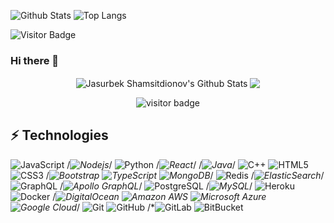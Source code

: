 
![Github Stats](https://github-readme-stats.vercel.app/api?username=JasurbekUz&count_private=true&show_icons=true&include_all_commits=true)
![Top Langs](https://github-readme-stats.vercel.app/api/top-langs/?username=JasurbekUz&hide=TeX&layout=compact)

![Visitor Badge](https://visitor-badge.laobi.icu/badge?page_id=aemmadi.aemmadi)

### Hi there 👋

<p align='center'>
  <img align="center" src="https://github-readme-stats.vercel.app/api?username=JasurbekUz&show_icons=true&title_color=fff&icon_color=79ff97&text_color=efefef&bg_color=24292e" alt="Jasurbek Shamsitdionov's Github Stats">

<img align="center" src="https://github-readme-stats.vercel.app/api/top-langs/?username=JasurbekUz&layout=compact&bg_color=0,73FA79,73FDFF,7A81FF&theme=graywhite&langs_count=10&exclude_repo=kasweb">
    </p>

<p align='center'>
  <img src="https://visitor-badge.glitch.me/badge?page_id=JasurbekUz" alt="visitor badge"/>
</p>

## ⚡ Technologies

![JavaScript](https://img.shields.io/badge/-JavaScript-black?style=flat-square&logo=javascript)
/*![Nodejs](https://img.shields.io/badge/-Nodejs-black?style=flat-square&logo=Node.js)*/
![Python](https://img.shields.io/badge/-Python-black?style=flat-square&logo=Python)
/*![React](https://img.shields.io/badge/-React-black?style=flat-square&logo=react)*/
/*![Java](https://img.shields.io/badge/-java-E34A86?style=flat-square&logo=java)*/
![C++](https://img.shields.io/badge/-C++-00599C?style=flat-square&logo=c)
![HTML5](https://img.shields.io/badge/-HTML5-E34F26?style=flat-square&logo=html5&logoColor=white)
![CSS3](https://img.shields.io/badge/-CSS3-1572B6?style=flat-square&logo=css3)
/*![Bootstrap](https://img.shields.io/badge/-Bootstrap-563D7C?style=flat-square&logo=bootstrap)
![TypeScript](https://img.shields.io/badge/-TypeScript-007ACC?style=flat-square&logo=typescript)
![MongoDB](https://img.shields.io/badge/-MongoDB-black?style=flat-square&logo=mongodb)*/
![Redis](https://img.shields.io/badge/-Redis-black?style=flat-square&logo=Redis)
/*![ElasticSearch](https://img.shields.io/badge/-ElasticSearch-005571?style=flat-square&logo=elasticsearch)*/
![GraphQL](https://img.shields.io/badge/-GraphQL-E10098?style=flat-square&logo=graphql)
/*![Apollo GraphQL](https://img.shields.io/badge/-Apollo%20GraphQL-311C87?style=flat-square&logo=apollo-graphql)*/
![PostgreSQL](https://img.shields.io/badge/-PostgreSQL-336791?style=flat-square&logo=postgresql)
/*![MySQL](https://img.shields.io/badge/-MySQL-black?style=flat-square&logo=mysql)*/
![Heroku](https://img.shields.io/badge/-Heroku-430098?style=flat-square&logo=heroku)
![Docker](https://img.shields.io/badge/-Docker-black?style=flat-square&logo=docker)
/*![DigitalOcean](https://img.shields.io/badge/-Digital%20Ocean-darkblue?style=flat-square&logo=digitalocean)
![Amazon AWS](https://img.shields.io/badge/Amazon%20AWS-232F3E?style=flat-square&logo=amazon-aws)
![Microsoft Azure](https://img.shields.io/badge/Microsoft%20Azure-232F7E?style=flat-square&logo=microsoft-azure)
![Google Cloud](https://img.shields.io/badge/Google%20Cloud-black?style=flat-square&logo=google-cloud)*/
![Git](https://img.shields.io/badge/-Git-black?style=flat-square&logo=git)
![GitHub](https://img.shields.io/badge/-GitHub-181717?style=flat-square&logo=github)
/*![GitLab](https://img.shields.io/badge/-GitLab-FCA121?style=flat-square&logo=gitlab)
![BitBucket](https://img.shields.io/badge/-BitBucket-darkblue?style=flat-square&logo=bitbucket)
